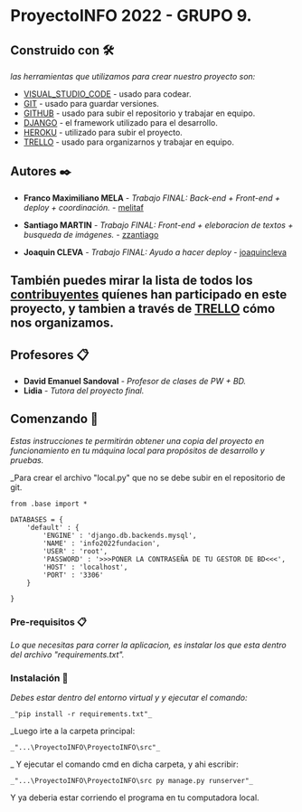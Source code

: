 # ProyectoINFO 2022 - GRUPO 9.


## Construido con 🛠️

_las herramientas que utilizamos para crear nuestro proyecto son:_

* [VISUAL_STUDIO_CODE](https://code.visualstudio.com/) - usado para codear.
* [GIT](https://git-scm.com/) - usado para guardar versiones.
* [GITHUB](https://github.com/) - usado para subir el repositorio y trabajar en equipo.
* [DJANGO](https://www.djangoproject.com/) - el framework utilizado para el desarrollo.
* [HEROKU](https://id.heroku.com/login) - utilizado para subir el proyecto.
* [TRELLO](https://trello.com/) - usado para organizarnos y trabajar en equipo.


## Autores ✒️

* **Franco Maximiliano MELA** - *Trabajo FINAL: Back-end + Front-end + deploy + coordinación.* - [melitaf](https://github.com/melitaf)
* **Santiago MARTIN** - *Trabajo FINAL: Front-end + eleboracion de textos + busqueda de imágenes.* - [zzantiago](https://github.com/zzantiago)


* **Joaquin CLEVA** - *Trabajo FINAL: Ayudo a hacer deploy* - [joaquincleva](https://github.com/joaquincleva)


También puedes mirar la lista de todos los [contribuyentes](https://github.com/melitaf/ProyectoINFO/graphs/contributors) quíenes han participado en este proyecto, y tambien a través de [TRELLO](https://trello.com/b/tHGTrbiw/fundacion-info2022) cómo nos organizamos.
------------------------------------------------------------------------------------------------------------------------

## Profesores 📋

* **David Emanuel Sandoval** - *Profesor de clases de PW + BD.*
* **Lidia** - *Tutora del proyecto final.*


## Comenzando 🚀
_Estas instrucciones te permitirán obtener una copia del proyecto en funcionamiento en tu máquina local para propósitos de desarrollo y pruebas._

_Para crear el archivo "local.py" que no se debe subir en el repositorio de git.

```
from .base import *

DATABASES = {
    'default' : {
        'ENGINE' : 'django.db.backends.mysql',
        'NAME' : 'info2022fundacion',
        'USER' : 'root',
        'PASSWORD' : '>>>PONER LA CONTRASEÑA DE TU GESTOR DE BD<<<',
        'HOST' : 'localhost',
        'PORT' : '3306'
    }

}
```

### Pre-requisitos 📋

_Lo que necesitas para correr la aplicacion, es instalar los que esta dentro del archivo "requirements.txt"._


### Instalación 🔧


_Debes estar dentro del entorno virtual y y ejecutar el comando:_

```
_"pip install -r requirements.txt"_
```

_Luego irte a la carpeta principal:
```
_"...\ProyectoINFO\ProyectoINFO\src"_
```
_ Y ejecutar el comando cmd en dicha carpeta, y ahi escribir:
```
_"...\ProyectoINFO\ProyectoINFO\src py manage.py runserver"_
```
Y ya deberia estar corriendo el programa en tu computadora local.


